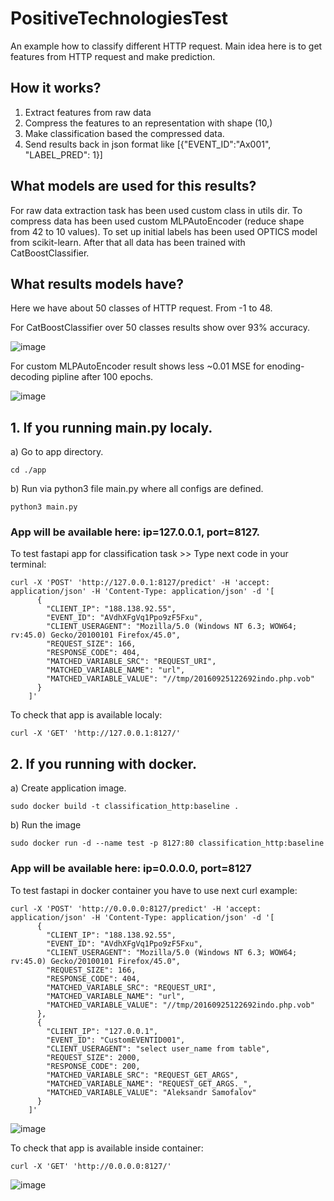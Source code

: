 # PositiveTechnologiesTest
An example how to classify different HTTP request.
Main idea here is to get features from HTTP request and make prediction.

## How it works?
1. Extract features from raw data
2. Compress the features to an representation with shape (10,)
3. Make classification based the compressed data.
4. Send results back in json format like [{"EVENT_ID":"Ax001", "LABEL_PRED": 1}]

## What models are used for this results?
For raw data extraction task has been used custom class in utils dir. To compress data has been used custom MLPAutoEncoder (reduce shape from 42 to 10 values). To set up initial labels has been used OPTICS model from scikit-learn. After that all data has been trained with CatBoostClassifier.

## What results models have?
Here we have about 50 classes of HTTP request. From -1 to 48.

For CatBoostClassifier over 50 classes results show over 93% accuracy.

![image](https://github.com/GishB/PositiveTechnologiesTest/assets/90556084/413cb47e-34b2-4620-a578-70693fd9c3ce)

For custom MLPAutoEncoder result shows less ~0.01 MSE for enoding-decoding pipline after 100 epochs.

![image](https://github.com/GishB/PositiveTechnologiesTest/assets/90556084/5b23ac87-9951-498c-a001-810fc6b10509)



## 1. If you running main.py localy.
a) Go to app directory.

    cd ./app
  
b) Run via python3 file main.py where all configs are defined.

    python3 main.py

### App will be available here: ip=127.0.0.1, port=8127.

To test fastapi app for classification task >> Type next code in your terminal:

    curl -X 'POST' 'http://127.0.0.1:8127/predict' -H 'accept: application/json' -H 'Content-Type: application/json' -d '[
          {
            "CLIENT_IP": "188.138.92.55",
            "EVENT_ID": "AVdhXFgVq1Ppo9zF5Fxu",
            "CLIENT_USERAGENT": "Mozilla/5.0 (Windows NT 6.3; WOW64; rv:45.0) Gecko/20100101 Firefox/45.0",
            "REQUEST_SIZE": 166,
            "RESPONSE_CODE": 404,
            "MATCHED_VARIABLE_SRC": "REQUEST_URI",
            "MATCHED_VARIABLE_NAME": "url",
            "MATCHED_VARIABLE_VALUE": "//tmp/20160925122692indo.php.vob"
          }
        ]'

To check that app is available localy:

    curl -X 'GET' 'http://127.0.0.1:8127/' 



## 2. If you running with docker.
a) Create application image.
    
    sudo docker build -t classification_http:baseline .

b) Run the image 

    sudo docker run -d --name test -p 8127:80 classification_http:baseline
    
### App will be available here: ip=0.0.0.0, port=8127
To test fastapi in docker container you have to use next curl example:


    curl -X 'POST' 'http://0.0.0.0:8127/predict' -H 'accept: application/json' -H 'Content-Type: application/json' -d '[
          {
            "CLIENT_IP": "188.138.92.55",
            "EVENT_ID": "AVdhXFgVq1Ppo9zF5Fxu",
            "CLIENT_USERAGENT": "Mozilla/5.0 (Windows NT 6.3; WOW64; rv:45.0) Gecko/20100101 Firefox/45.0",
            "REQUEST_SIZE": 166,
            "RESPONSE_CODE": 404,
            "MATCHED_VARIABLE_SRC": "REQUEST_URI",
            "MATCHED_VARIABLE_NAME": "url",
            "MATCHED_VARIABLE_VALUE": "//tmp/20160925122692indo.php.vob"
          },
          {
            "CLIENT_IP": "127.0.0.1",
            "EVENT_ID": "CustomEVENTID001",
            "CLIENT_USERAGENT": "select user_name from table",
            "REQUEST_SIZE": 2000,
            "RESPONSE_CODE": 200,
            "MATCHED_VARIABLE_SRC": "REQUEST_GET_ARGS",
            "MATCHED_VARIABLE_NAME": "REQUEST_GET_ARGS._",
            "MATCHED_VARIABLE_VALUE": "Aleksandr Samofalov"
          }
        ]'

![image](https://github.com/GishB/PositiveTechnologiesTest/assets/90556084/bae8c00d-e82b-4a5e-94e8-8d5c23233f63)


To check that app is available inside container:

    curl -X 'GET' 'http://0.0.0.0:8127/' 

![image](https://github.com/GishB/PositiveTechnologiesTest/assets/90556084/249ae5f7-bd6d-40d0-ac50-b339bf0ef786)

